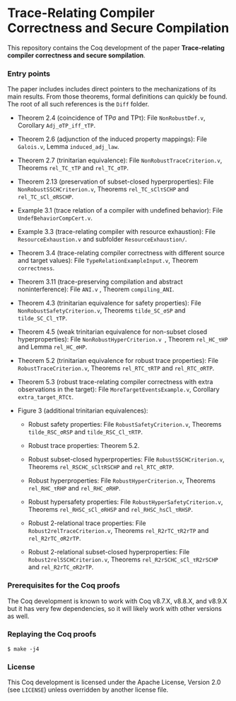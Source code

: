 # Trace-Relating Compiler Correctness and Secure Compilation #

This repository contains the Coq development of the paper
**Trace-relating compiler correctness and secure sompilation**.

### Entry points ###

The paper includes includes direct pointers to the mechanizations of its main
results. From those theorems, formal definitions can quickly be found. The root
of all such references is the `Diff` folder.

 * Theorem 2.4 (coincidence of TPσ and TPτ):
   File ``NonRobustDef.v``, Corollary `Adj_σTP_iff_τTP`.

 * Theorem 2.6 (adjunction of the induced property mappings):
   File ``Galois.v``, Lemma `induced_adj_law`.

 * Theorem 2.7 (trinitarian equivalence):
   File `NonRobustTraceCriterion.v`, Theorems `rel_TC_τTP` and `rel_TC_σTP`.

 * Theorem 2.13 (preservation of subset-closed hyperproperties):
   File `NonRobustSSCHCriterion.v`, Theorems `rel_TC_sClτSCHP` and `rel_TC_sCl_σRSCHP`.

 * Example 3.1 (trace relation of a compiler with undefined behavior):
   File `UndefBehaviorCompCert.v`.

 * Example 3.3 (trace-relating compiler with resource exhaustion):
   File `ResourceExhaustion.v` and subfolder `ResourceExhaustion/`.

 * Theorem 3.4 (trace-relating compiler correctness with different source and target values):
   File `TypeRelationExampleInput.v`, Theorem `correctness`.

 * Theorem 3.11 (trace-preserving compilation and abstract noninterference):
   File `ANI.v` , Theorem `compiling_ANI`.

 * Theorem 4.3 (trinitarian equivalence for safety properties):
   File `NonRobustSafetyCriterion.v`, Theorems `tilde_SC_σSP` and `tilde_SC_Cl_τTP`.

 * Theorem 4.5 (weak trinitarian equivalence for non-subset closed hyperproperties):
   File `NonRobustHyperCriterion.v `, Theorem `rel_HC_τHP` and Lemma `rel_HC_σHP`.

 * Theorem 5.2 (trinitarian equivalence for robust trace properties):
   File `RobustTraceCriterion.v`, Theorems `rel_RTC_τRTP` and `rel_RTC_σRTP`.

 * Theorem 5.3 (robust trace-relating compiler correctness with extra observations in the target):
   File `MoreTargetEventsExample.v`, Corollary `extra_target_RTCt`.

 * Figure 3 (additional trinitarian equivalences):

    * Robust safety properties:
      File `RobustSafetyCriterion.v`, Theorems `tilde_RSC_σRSP` and `tilde_RSC_Cl_τRTP`.

    * Robust trace properties: Theorem 5.2.

    * Robust subset-closed hyperproperties:
      File `RobustSSCHCriterion.v`, Theorems `rel_RSCHC_sClτRSCHP` and `rel_RTC_σRTP`.

    * Robust hyperproperties:
      File `RobustHyperCriterion.v`, Theorems `rel_RHC_τRHP` and `rel_RHC_σRHP`.

    * Robust hypersafety properties:
      File `RobustHyperSafetyCriterion.v`, Theorems `rel_RHSC_sCl_σRHSP` and `rel_RHSC_hsCl_τRHSP`.

    * Robust 2-relational trace properties:
      File `Robust2relTraceCriterion.v`, Theorems `rel_R2rTC_τR2rTP` and `rel_R2rTC_σR2rTP`.

    * Robust 2-relational subset-closed hyperproperties:
      File `Robust2relSSCHCriterion.v`, Theorems `rel_R2rSCHC_sCl_τR2rSCHP` and `rel_R2rTC_σR2rTP`.

### Prerequisites for the Coq proofs ###

The Coq development is known to work with Coq v8.7.X, v8.8.X, and v8.9.X but it
has very few dependencies, so it will likely work with other versions as well.

### Replaying the Coq proofs ###

    $ make -j4

### License ###

This Coq development is licensed under the Apache License, Version 2.0 (see
`LICENSE`) unless overridden by another license file.
